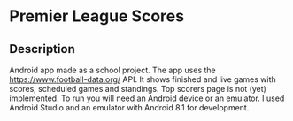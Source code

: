 # Premier League Scores

## Description

Android app made as a school project. The app uses the https://www.football-data.org/ API. 
It shows finished and live games with scores, scheduled games and standings. Top scorers page is not (yet) implemented.
To run you will need an Android device or an emulator. I used Android Studio and an emulator with Android 8.1 for development.
